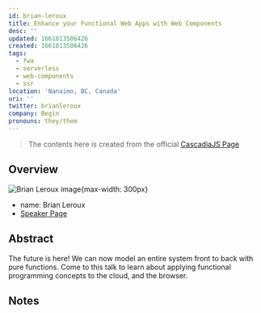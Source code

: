 ```yaml
---
id: brian-leroux
title: Enhance your Functional Web Apps with Web Components
desc: ''
updated: 1661813506426
created: 1661813506426
tags:
  - fwa
  - serverless
  - web-components
  - ssr
location: 'Nanaimo, BC, Canada'
uri: ''
twitter: brianleroux
company: Begin
pronouns: they/them
---
```

> The contents here is created from the official [CascadiaJS Page](https://2022.cascadiajs.com/speakers/brian-leroux)

## Overview

![Brian Leroux image](https://create-4jr.begin.app/_static/2022/brian-leroux.jpg){max-width: 300px}
- name: Brian Leroux
- [Speaker Page](https://2022.cascadiajs.com/speakers/brian-leroux)

## Abstract

The future is here! We can now model an entire system front to back with pure functions. Come to this talk to learn about applying functional programming concepts to the cloud, and the browser.

## Notes